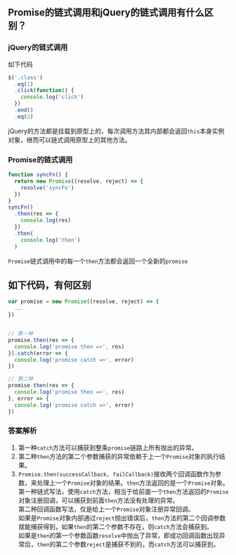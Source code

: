 ## Promise的链式调用和jQuery的链式调用有什么区别？

### jQuery的链式调用
如下代码
```js
$('.class')
  .eq(1)
  .click(function() {
    console.log('click')
  })
  .end()
  .eq(2)
```
jQuery的方法都是挂载到原型上的，每次调用方法其内部都会返回`this`本身实例对象，继而可以链式调用原型上的其他方法。

### Promise的链式调用
```js
function syncFn() {
  return new Promise((resolve, reject) => {
    resolve('syncFn')
  })
}
syncFn()
  .then(res => {
    console.log(res)
  })
  .then(
    console.log('then')
  )
```
`Promise`链式调用中的每一个`then`方法都会返回一个全新的`promise`


## 如下代码，有何区别
```js
var promise = new Promise((resolve, reject) => {
  ...
})


// 第一种
promise.then(res => {
  console.log('promise then =>', res)
}).catch(error => {
  console.log('promise catch =>', error)
})

// 第二种
promise.then(res => {
  console.log('promise then =>', res)
}, error => {
  console.log('promise catch =>', error)
})
```

### 答案解析
1. 第一种`catch`方法可以捕获到整条`promise`链路上所有抛出的异常。
2. 第二种`then`方法的第二个参数捕获的异常依赖于上一个`Promise`对象的执行结果。
3. `Promise.then(successCallback, failCallback)`接收两个回调函数作为参数，来处理上一个`Promise`对象的结果。`then`方法返回的是一个`Promise`对象。    
第一种链式写法，使用`catch`方法，相当于给前面一个`then`方法返回的`Promise`对象注册回调，可以捕获到前面`then`方法没有处理的异常。     
第二种回调函数写法，仅是给上一个`Promise`对象注册异常回调。     
如果是`Promise`对象内部通过`reject`抛出错误后，`then`方法的第二个回调参数就能捕获得到，如果`then`的第二个参数不存在，则`catch`方法会捕获到。    
如果是`then`的第一个参数函数`resolve`中抛出了异常，即成功回调函数出现异常后，`then`的第二个参数`reject`是捕获不到的，而`catch`方法可以捕获到。